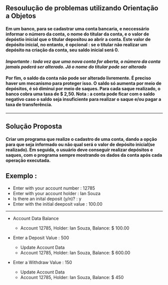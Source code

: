 ## Resoulução de problemas utilizando Orientação a Objetos

#### Em um banco, para se cadastrar uma conta bancaria, e neccessário informar o número da conta, o nome do titular da conta, e o valor de depóstio inicial que o titular depositou ao abrir a conta. Este valor de depósito inicial, no entanto, é opcional : se o titular não realizar um depósito na criação da conta, seu saldo inicial será 0.

#### _Importante : toda vez que uma nova conta for aberta, o número da conta jamais poderá ser alterado. Já o nome do titular pode ser alterado_

#### Por fim, o saldo da conta não pode ser alterado livremente. É preciso haver um mecanismo para proteger isso. O saldo só aumenta por meio de depósitos, é só diminui por meio de saques. Para cada saque realizado, o banco cobra uma taxa de $ 2,50. Nota : a conta pode ficar com o saldo negativo caso o saldo seja insuficiente para realizar o saque e/ou pagar a taxa de transferência.

<hr>

## Solução Proposta

#### Criar um programa que realize o cadastro de uma conta, dando a opção para que seja informado ou não qual será o valor de depósito inicial(se realizado). Em seguida, o usuário deve conseguir realizar depósitos e saques, com o programa sempre mostrando os dados da conta após cada operação executada.

## Exemplo :

- Enter with your account number : 12785
- Enter with your account holder : Ian Souza
- Is there an inital deposit (y/n)? : y
- Enter with the initial deeposit value : 100.00
<hr>

- Account Data Balance

  - Account 12785, Holder: Ian Souza, Balance: $ 100.00

- Enter a Deposit Value : 500

  - Update Account Data
  - Account 12785, Holder: Ian Souza, Balance: $ 600.00

- Enter a Withdraw Value : 150
  - Update Account Data
  - Account 12785, Holder: Ian Souza, Balance: $ 450
